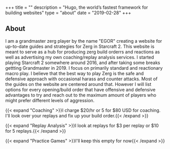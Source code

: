 +++
title = ""
description = "Hugo, the world’s fastest framework for building websites"
type = "about"
date = "2019-02-28"
+++

## About

I am a grandmaster zerg player by the name "EGOR" creating a website for up-to-date guides and strategies for Zerg in Starcraft 2.
This website is meant to serve as a hub for producing zerg build orderrs and reactions as well as advertising my own coaching/replay analysis services.
I started playing Starcraft 2 somewhere around 2016, and after taking some breaks gettting Grandmaster in 2019. I focus on primarily standard and reactionary macro play. I believe that the best way to play Zerg is the safe and defensive approach with occasional harass and counter attacks. Most of the guides on the website are centered around that. However I will list options for every opening/build order that have offensive and defensive advantages to try and reach out to the maximum amount of players who might prefer different levels of aggression.


{{< expand "Coaching" >}}I charge $20/hr or 5 for $80 USD for coaching. I'll look over your replays and fix up your build order.{{< /expand >}}

{{< expand "Replay Analysis" >}}I look at replays for $3 per replay or $10 for 5 replays.{{< /expand >}}

{{< expand "Practice Games" >}}I'll keep this empty for now{{< /expand >}}




